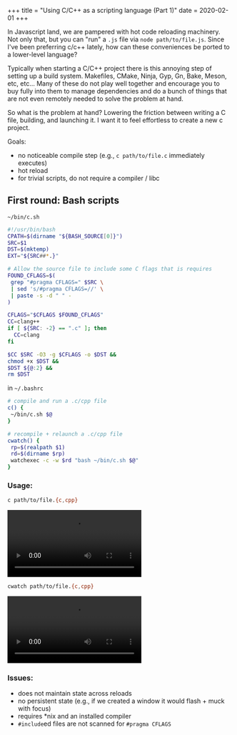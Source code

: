+++
title = "Using C/C++ as a scripting language (Part 1)"
date = 2020-02-01
+++

In Javascript land, we are pampered with hot code reloading machinery. Not only that, but you can "run" a `.js` file via `node path/to/file.js`. Since I've been preferring c/c++ lately, how can these conveniences be ported to a lower-level language?

<!-- more -->

Typically when starting a C/C++ project there is this annoying step of setting up a build system. Makefiles, CMake, Ninja, Gyp, Gn, Bake, Meson, etc, etc... Many of these do not play well together and encourage you to buy fully into them to manage dependencies and do a bunch of things that are not even remotely needed to solve the problem at hand.

So what is the problem at hand? Lowering the friction between writing a C file, building, and launching it. I want it to feel effortless to create a new c project.

Goals:

- no noticeable compile step (e.g., `c path/to/file.c` immediately executes)
- hot reload
- for trivial scripts, do not require a compiler / libc


## First round: Bash scripts



`~/bin/c.sh`

```bash
#!/usr/bin/bash
CPATH=$(dirname "${BASH_SOURCE[0]}")
SRC=$1
DST=$(mktemp)
EXT="${SRC##*.}"

# Allow the source file to include some C flags that is requires
FOUND_CFLAGS=$(
 grep "#pragma CFLAGS=" $SRC \
 | sed 's/#pragma CFLAGS=//' \
 | paste -s -d " " -
)

CFLAGS="$CFLAGS $FOUND_CFLAGS"
CC=clang++
if [ ${SRC: -2} == ".c" ]; then
  CC=clang
fi

$CC $SRC -O3 -g $CFLAGS -o $DST &&
chmod +x $DST &&
$DST ${@:2} &&
rm $DST
```

in `~/.bashrc`

```bash
# compile and run a .c/cpp file
c() {
 ~/bin/c.sh $@
}

# recompile + relaunch a .c/cpp file
cwatch() {
 rp=$(realpath $1)
 rd=$(dirname $rp)
 watchexec -c -w $rd "bash ~/bin/c.sh $@"
}
```

### Usage:

```bash
c path/to/file.{c,cpp}
```

<section class="center-align">
<video controls>
  <source src="assets/c.mp4" type="video/mp4" />
</video>
</section>

<p></p>

```bash
cwatch path/to/file.{c,cpp}
```

<section class="center-align">
<video controls>
<source src="assets/cwatch.mp4" type="video/mp4" />
</video>
</section>


### Issues:

- does not maintain state across reloads
- no persistent state (e.g., if we created a window it would flash + muck with focus)
- requires *nix and an installed compiler
- `#include`ed files are not scanned for `#pragma CFLAGS`
